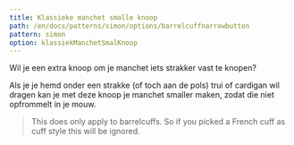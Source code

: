```yaml
---
title: Klassieke manchet smalle knoop
path: /en/docs/patterns/simon/options/barrelcuffnarrowbutton
pattern: simon
option: klassiekManchetSmalKnoop
---
```



Wil je een extra knoop om je manchet iets strakker vast te knopen?

Als je je hemd onder een strakke (of toch aan de pols) trui of cardigan wil dragen kan je met deze knoop je manchet smaller maken, zodat die niet opfrommelt in je mouw.

> This does only apply to barrelcuffs. So if you picked a French cuff as cuff style this will be ignored.